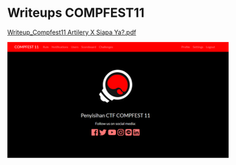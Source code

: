 # Writeups COMPFEST11

[Writeup_Compfest11 Artilery X Siapa Ya?.pdf](https://github.com/muhammadhendro/CTF-Writeups/blob/master/2019/Compfest11/Compfest%2011%20Artilery%20x%20Siapa%20ya.pdf)

<p align="center"><img src="compfest11.png"></p>
